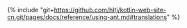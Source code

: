{% include "git+https://github.com/hltj/kotlin-web-site-cn.git/pages/docs/reference/using-ant.md#translations" %}
